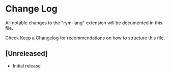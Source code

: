 # Change Log

All notable changes to the "rym-lang" extension will be documented in this file.

Check [Keep a Changelog](http://keepachangelog.com/) for recommendations on how to structure this file.

## [Unreleased]

-   Initial release
